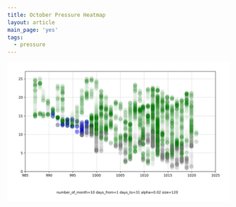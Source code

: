 ```yaml
---
title: October Pressure Heatmap
layout: article
main_page: 'yes'
tags:
  - pressure
---
```


<img src="/assets/images/pressure/10-1-31.png" alt="october">
